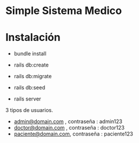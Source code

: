 # Simple Sistema Medico

# Instalación

* bundle install

* rails db:create

* rails db:migrate

* rails db:seed

* rails server

3 tipos de usuarios.

* admin@domain.com , contraseña : admin123
* doctor@domain.com , contraseña : doctor123
* paciente@domain.com, contraseña : paciente123

